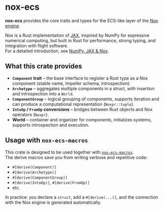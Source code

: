 # nox-ecs

**nox-ecs** provides the core traits and types for the ECS-like layer of the
[Nox engine](../nox).<!-- TODO: replace with link to Nox README once available -->

Nox is a Rust implementation of [JAX](https://github.com/google/jax), inspired by
NumPy for expressive numerical computing, but built in Rust for performance,
strong typing, and integration with flight software.  
For a detailed introduction, see
[NumPy, JAX & Nox](https://github.com/elodin-sys/elodin/blob/main/docs/public/content/home/tao/jax-nox.md).

## What this crate provides

- **`Component` trait** – the base interface to register a Rust type as a Nox component (stable name, Impeller schema, introspection).
- **`Archetype`** – aggregates multiple components in a struct, with insertion and introspection into a `World`.
- **`ComponentGroup`** – logical grouping of components, supports iteration and can produce a computational representation (`Noxpr::tuple`).
- **`IntoOp` / `FromOp` conversions** – bridges between Rust objects and Nox operators (`Noxpr`).
- **World** – container and organizer for components, initializes systems, supports introspection and execution.

## Usage with `nox-ecs-macros`

This crate is designed to be used together with
[`nox-ecs-macros`](../nox-ecs-macros/README.md).  
The derive macros save you from writing verbose and repetitive code:

- `#[derive(Component)]`
- `#[derive(Archetype)]`
- `#[derive(ComponentGroup)]`
- `#[derive(IntoOp)]`, `#[derive(FromOp)]`
- etc.

In practice: you declare a `struct`, add a `#[derive(...)]`, and the connection with the Nox engine is generated automatically.
